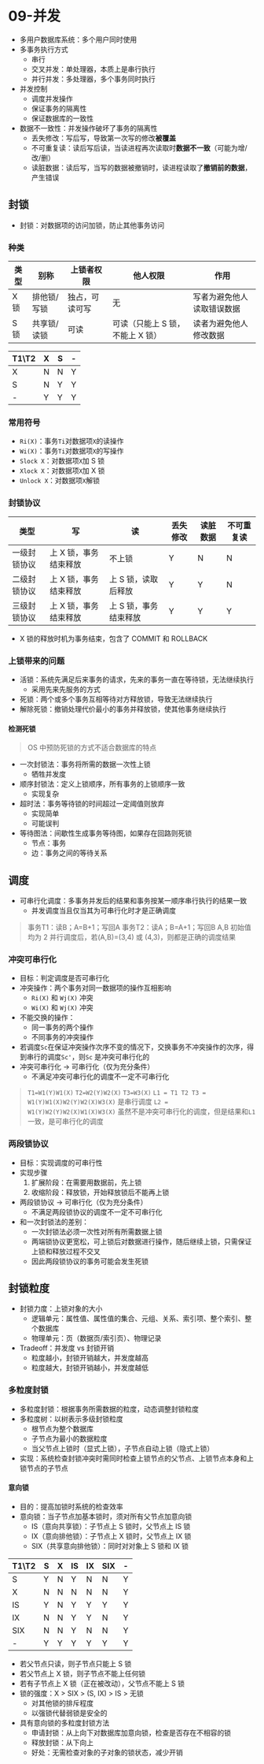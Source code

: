 # 09-并发

* 多用户数据库系统：多个用户同时使用
* 多事务执行方式
  * 串行
  * 交叉并发：单处理器，本质上是串行执行
  * 并行并发：多处理器，多个事务同时执行
* 并发控制
  * 调度并发操作
  * 保证事务的隔离性
  * 保证数据库的一致性
* 数据不一致性：并发操作破坏了事务的隔离性
  * 丢失修改：写后写，导致第一次写的修改**被覆盖**
  * 不可重复读：读后写后读，当读进程再次读取时**数据不一致**（可能为增/改/删）
  * 读脏数据：读后写，当写的数据被撤销时，读进程读取了**撤销前的数据**，产生错误

## 封锁

* 封锁：对数据项的访问加锁，防止其他事务访问

### 种类

| 类型 | 别称     | 上锁者权限   | 他人权限                | 作用            |
| -- | ------ | ------- | ------------------- | ------------- |
| X锁 | 排他锁/写锁 | 独占，可读可写 | 无                   | 写者为避免他人读取错误数据 |
| S锁 | 共享锁/读锁 | 可读      | 可读（只能上 S 锁，不能上 X 锁） | 读者为避免他人修改数据   |

| T1\T2 | X | S | - |
| ----- | - | - | - |
| X     | N | N | Y |
| S     | N | Y | Y |
| -     | Y | Y | Y |

### 常用符号

* `Ri(X)`：事务`Ti`对数据项`X`的读操作
* `Wi(X)`：事务`Ti`对数据项`X`的写操作
* `Slock X`：对数据项`X`加 S 锁
* `Xlock X`：对数据项`X`加 X 锁
* `Unlock X`：对数据项`X`解锁

### 封锁协议

| 类型     | 写            | 读            | 丢失修改 | 读脏数据 | 不可重复读 |
| ------ | ------------ | ------------ | ---- | ---- | ----- |
| 一级封锁协议 | 上 X 锁，事务结束释放 | 不上锁          | Y    | N    | N     |
| 二级封锁协议 | 上 X 锁，事务结束释放 | 上 S 锁，读取后释放  | Y    | Y    | N     |
| 三级封锁协议 | 上 X 锁，事务结束释放 | 上 S 锁，事务结束释放 | Y    | Y    | Y     |

* X 锁的释放时机为事务结束，包含了 COMMIT 和 ROLLBACK

### 上锁带来的问题

* 活锁：系统先满足后来事务的请求，先来的事务一直在等待锁，无法继续执行
  * 采用先来先服务的方式
* 死锁：两个或多个事务互相等待对方释放锁，导致无法继续执行
* 解除死锁：撤销处理代价最小的事务并释放锁，使其他事务继续执行

#### 检测死锁

> OS 中预防死锁的方式不适合数据库的特点

* 一次封锁法：事务将所需的数据一次性上锁
  * 牺牲并发度
* 顺序封锁法：定义上锁顺序，所有事务的上锁顺序一致
  * 实现复杂
* 超时法：事务等待锁的时间超过一定阈值则放弃
  * 实现简单
  * 可能误判
* 等待图法：间歇性生成事务等待图，如果存在回路则死锁
  * 节点：事务
  * 边：事务之间的等待关系

## 调度

* 可串行化调度：多事务并发后的结果和事务按某一顺序串行执行的结果一致
  * 并发调度当且仅当其为可串行化时才是正确调度

> 事务T1：读B；A=B+1；写回A 事务T2：读A；B=A+1；写回B A,B 初始值均为 2 并行调度后，若(A,B)=(3,4) 或 (4,3)，则都是正确的调度结果

### 冲突可串行化

* 目标：判定调度是否可串行化
* 冲突操作：两个事务对同一数据项的操作互相影响
  * `Ri(X)` 和 `Wj(X)` 冲突
  * `Wi(X)` 和 `Wj(X)` 冲突
* 不能交换的操作：
  * 同一事务的两个操作
  * 不同事务的冲突操作
* 若调度`Sc`在保证冲突操作次序不变的情况下，交换事务不冲突操作的次序，得到串行的调度`Sc'`，则`Sc` 是冲突可串行化的
* 冲突可串行化 -> 可串行化（仅为充分条件）
  * 不满足冲突可串行化的调度不一定不可串行化

> `T1=W1(Y)W1(X)` `T2=W2(Y)W2(X)` `T3=W3(X)` `L1 = T1 T2 T3 = W1(Y)W1(X)W2(Y)W2(X)W3(X)` 是串行调度 `L2 = W1(Y)W2(Y)W2(X)W1(X)W3(X)` 虽然不是冲突可串行化的调度，但是结果和`L1`一致，是可串行化的调度

### 两段锁协议

* 目标：实现调度的可串行性
* 实现步骤
  1. 扩展阶段：在需要用数据前，先上锁
  2. 收缩阶段：释放锁，开始释放锁后不能再上锁
* 两段锁协议 -> 可串行化（仅为充分条件）
  * 不满足两段锁协议的调度不一定不可串行化
* 和一次封锁法的差别：
  * 一次封锁法必须一次性对所有所需数据上锁
  * 两端锁协议更宽松，可上锁后对数据进行操作，随后继续上锁，只需保证上锁和释放过程不交叉
  * 因此两段锁协议的事务可能会发生死锁

## 封锁粒度

* 封锁力度：上锁对象的大小
  * 逻辑单元：属性值、属性值的集合、元组、关系、索引项、整个索引、整个数据库
  * 物理单元：页（数据页/索引页）、物理记录
* Tradeoff：并发度 vs 封锁开销
  * 粒度越小，封锁开销越大，并发度越高
  * 粒度越大，封锁开销越小，并发度越低

### 多粒度封锁

* 多粒度封锁：根据事务所需数据的粒度，动态调整封锁粒度
* 多粒度树：以树表示多级封锁粒度
  * 根节点为整个数据库
  * 子节点为最小的数据粒度
  * 当父节点上锁时（显式上锁），子节点自动上锁（隐式上锁）
* 实现：系统检查封锁冲突时需同时检查上锁节点的父节点、上锁节点本身和上锁节点的子节点

#### 意向锁

* 目的：提高加锁时系统的检查效率
* 意向锁：当子节点加基本锁时，须对所有父节点加意向锁
  * IS（意向共享锁）：子节点上 S 锁时，父节点上 IS 锁
  * IX（意向排他锁）：子节点上 X 锁时，父节点上 IX 锁
  * SIX（共享意向排他锁）：同时对对象上 S 锁和 IX 锁

| T1\T2 | S | X | IS | IX | SIX | - |
| ----- | - | - | -- | -- | --- | - |
| S     | Y | N | Y  | N  | N   | Y |
| X     | N | N | N  | N  | N   | Y |
| IS    | Y | N | Y  | Y  | Y   | Y |
| IX    | N | N | Y  | Y  | N   | Y |
| SIX   | N | N | Y  | N  | N   | Y |
| -     | Y | Y | Y  | Y  | Y   | Y |

* 若父节点只读，则子节点只能上 S 锁
* 若父节点上 X 锁，则子节点不能上任何锁
* 若有子节点上 X 锁（正在被改动），父节点不能上 S 锁
* 锁的强度：X > SIX > (S, IX) > IS > 无锁
  * 对其他锁的排斥程度
  * 以强锁代替弱锁是安全的
* 具有意向锁的多粒度封锁方法
  * 申请封锁：从上向下对数据库加意向锁，检查是否存在不相容的锁
  * 释放封锁：从下向上
  * 好处：无需检查对象的子对象的锁状态，减少开销
